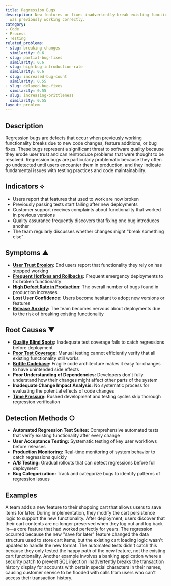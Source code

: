 ```yaml
---
title: Regression Bugs
description: New features or fixes inadvertently break existing functionality that
  was previously working correctly.
category:
- Code
- Process
- Testing
related_problems:
- slug: breaking-changes
  similarity: 0.6
- slug: partial-bug-fixes
  similarity: 0.6
- slug: high-bug-introduction-rate
  similarity: 0.6
- slug: increased-bug-count
  similarity: 0.55
- slug: delayed-bug-fixes
  similarity: 0.55
- slug: increasing-brittleness
  similarity: 0.55
layout: problem
---
```


## Description

Regression bugs are defects that occur when previously working functionality breaks due to new code changes, feature additions, or bug fixes. These bugs represent a significant threat to software quality because they erode user trust and can reintroduce problems that were thought to be resolved. Regression bugs are particularly problematic because they often go undetected until users encounter them in production, and they indicate fundamental issues with testing practices and code maintainability.

## Indicators ⟡
- Users report that features that used to work are now broken
- Previously passing tests start failing after new deployments
- Customer support receives complaints about functionality that worked in previous versions
- Quality assurance frequently discovers that fixing one bug introduces another
- The team regularly discusses whether changes might "break something else"

## Symptoms ▲
- **[User Trust Erosion](user-trust-erosion.md):** End users report that functionality they rely on has stopped working
- **[Frequent Hotfixes and Rollbacks](frequent-hotfixes-and-rollbacks.md):** Frequent emergency deployments to fix broken functionality
- **[High Defect Rate in Production](high-defect-rate-in-production.md):** The overall number of bugs found in production increases
- **Lost User Confidence:** Users become hesitant to adopt new versions or features
- **[Release Anxiety](release-anxiety.md):** The team becomes nervous about deployments due to the risk of breaking existing functionality

## Root Causes ▼
- **[Quality Blind Spots](quality-blind-spots.md):** Inadequate test coverage fails to catch regressions before deployment
- **[Poor Test Coverage](poor-test-coverage.md):** Manual testing cannot efficiently verify that all existing functionality still works
- **[Brittle Codebase](brittle-codebase.md):** Fragile code architecture makes it easy for changes to have unintended side effects
- **Poor Understanding of Dependencies:** Developers don't fully understand how their changes might affect other parts of the system
- **Inadequate Change Impact Analysis:** No systematic process for evaluating the potential effects of code changes
- **[Time Pressure](time-pressure.md):** Rushed development and testing cycles skip thorough regression verification

## Detection Methods ○
- **Automated Regression Test Suites:** Comprehensive automated tests that verify existing functionality after every change
- **User Acceptance Testing:** Systematic testing of key user workflows before releases
- **Production Monitoring:** Real-time monitoring of system behavior to catch regressions quickly
- **A/B Testing:** Gradual rollouts that can detect regressions before full deployment
- **Bug Categorization:** Track and categorize bugs to identify patterns of regression issues

## Examples

A team adds a new feature to their shopping cart that allows users to save items for later. During implementation, they modify the cart persistence logic to support the new functionality. After deployment, users discover that their cart contents are no longer preserved when they log out and log back in—a core feature that had worked perfectly for years. The regression occurred because the new "save for later" feature changed the data structure used to store cart items, but the existing cart loading logic wasn't updated to handle the new format. The automated tests didn't catch this because they only tested the happy path of the new feature, not the existing cart functionality. Another example involves a banking application where a security patch to prevent SQL injection inadvertently breaks the transaction history display for accounts with certain special characters in their names, causing customer service to be flooded with calls from users who can't access their transaction history.